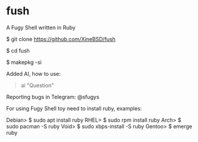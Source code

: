 # fush
A Fugy Shell written in Ruby

$ git clone https://github.com/XineBSD/fush

$ cd fush

$ makepkg -si

Added AI, how to use:

> ai "Question"

Reporting bugs in Telegram: @sfugys

For using Fugy Shell toy need to install ruby, examples:

Debian> $ sudo apt install ruby
RHEL> $ sudo rpm install ruby
Arch> $ sudo pacman -S ruby
Void> $ sudo xbps-install -S ruby
Gentoo> $ emerge ruby

